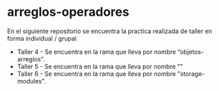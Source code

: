 # arreglos-operadores
En el siguiente repositorio se encuentra la practica realizada de taller en forma individual / grupal

* Taller 4 - Se encuentra en la rama que lleva por nombre “objetos-arreglos”.
* Taller 5 - Se encuentra en la rama que lleva por nombre ""
* Taller 6 - Se encuentra en la rama que lleva por nombre "storage-modules".

